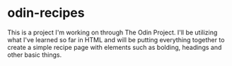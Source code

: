 # odin-recipes

This is a project I'm working on through The Odin Project.
I'll be utilizing what I've learned so far in HTML and will be
putting everything together to create a simple recipe page with
elements such as bolding, headings and other basic things.